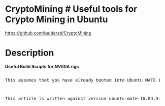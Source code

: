 # CryptoMining # Useful tools for Crypto Mining in Ubuntu
https://github.com/baldersd/CryptoMining

<h1>Description</h1>
<strong>Useful Build Scripts for NVIDIA rigs</strong>
<pre>
<p>This assumes that you have already booted into Ubuntu MATE (vanilla).</p>
<p>This article is written against version ubuntu-mate-16.04.3-desktop-amd64.iso (1.60 GB (1,728,053,248 bytes))</p>
</pre>

